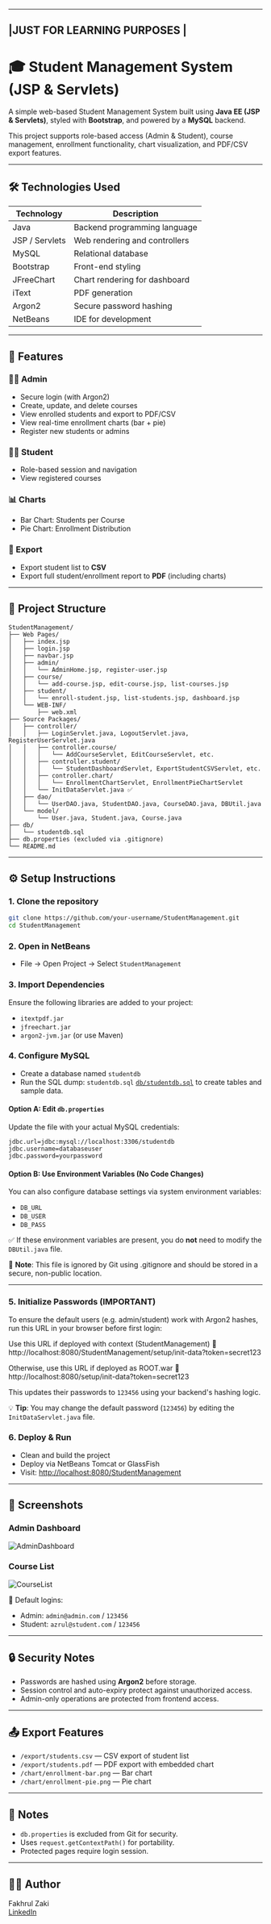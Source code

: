 -----------------------------
|JUST FOR LEARNING PURPOSES |
-----------------------------
# 🎓 Student Management System (JSP & Servlets)

A simple web-based Student Management System built using **Java EE (JSP & Servlets)**, styled with **Bootstrap**, and powered by a **MySQL** backend.

This project supports role-based access (Admin & Student), course management, enrollment functionality, chart visualization, and PDF/CSV export features.

---

## 🛠️ Technologies Used

| Technology     | Description                      |
|----------------|----------------------------------|
| Java           | Backend programming language     |
| JSP / Servlets | Web rendering and controllers    |
| MySQL          | Relational database              |
| Bootstrap      | Front-end styling                |
| JFreeChart     | Chart rendering for dashboard    |
| iText          | PDF generation                   |
| Argon2         | Secure password hashing          |
| NetBeans       | IDE for development              |

---

## 🚀 Features

### 👨‍💼 Admin

- Secure login (with Argon2)
- Create, update, and delete courses
- View enrolled students and export to PDF/CSV
- View real-time enrollment charts (bar + pie)
- Register new students or admins

### 👨‍🎓 Student

- Role-based session and navigation
- View registered courses

### 📊 Charts

- Bar Chart: Students per Course
- Pie Chart: Enrollment Distribution

### 📄 Export

- Export student list to **CSV**
- Export full student/enrollment report to **PDF** (including charts)

---

## 🧱 Project Structure

```
StudentManagement/
├── Web Pages/
│   ├── index.jsp
│   ├── login.jsp
│   ├── navbar.jsp
│   ├── admin/
│   │   └── AdminHome.jsp, register-user.jsp
│   ├── course/
│   │   └── add-course.jsp, edit-course.jsp, list-courses.jsp
│   ├── student/
│   │   └── enroll-student.jsp, list-students.jsp, dashboard.jsp
│   └── WEB-INF/
│       ├── web.xml
├── Source Packages/
│   ├── controller/
│   │   ├── LoginServlet.java, LogoutServlet.java, RegisterUserServlet.java
│   │   ├── controller.course/
│   │   │   └── AddCourseServlet, EditCourseServlet, etc.
│   │   ├── controller.student/
│   │   │   └── StudentDashboardServlet, ExportStudentCSVServlet, etc.
│   │   ├── controller.chart/
│   │   │   └── EnrollmentChartServlet, EnrollmentPieChartServlet
│   │   └── InitDataServlet.java ✅
│   ├── dao/
│   │   └── UserDAO.java, StudentDAO.java, CourseDAO.java, DBUtil.java
│   └── model/
│       └── User.java, Student.java, Course.java
├── db/
│   └── studentdb.sql
├── db.properties (excluded via .gitignore)
└── README.md
```

---

## ⚙️ Setup Instructions

### 1. Clone the repository

```bash
git clone https://github.com/your-username/StudentManagement.git
cd StudentManagement
```

### 2. Open in NetBeans

- File → Open Project → Select `StudentManagement`

### 3. Import Dependencies

Ensure the following libraries are added to your project:
- `itextpdf.jar`
- `jfreechart.jar`
- `argon2-jvm.jar` (or use Maven)


### 4. Configure MySQL

- Create a database named `studentdb`
- Run the SQL dump: `studentdb.sql` [`db/studentdb.sql`](db/studentdb.sql) to create tables and sample data.

#### Option A: Edit `db.properties`
Update the file with your actual MySQL credentials:

```properties
jdbc.url=jdbc:mysql://localhost:3306/studentdb
jdbc.username=databaseuser
jdbc.password=yourpassword
```

#### Option B: Use Environment Variables (No Code Changes)
You can also configure database settings via system environment variables:

- `DB_URL`
- `DB_USER`
- `DB_PASS`

✅ If these environment variables are present, you do **not** need to modify the `DBUtil.java` file.


🚫 **Note**: This file is ignored by Git using .gitignore and should be stored in a secure, non-public location.

---


### 5. Initialize Passwords (IMPORTANT)
To ensure the default users (e.g. admin/student) work with Argon2 hashes, run this URL in your browser before first login:

Use this URL if deployed with context (StudentManagement)
🔗 http://localhost:8080/StudentManagement/setup/init-data?token=secret123

Otherwise, use this URL if deployed as ROOT.war
🔗 http://localhost:8080/setup/init-data?token=secret123

This updates their passwords to `123456` using your backend's hashing logic.

💡 **Tip**: You may change the default password (`123456`) by editing the `InitDataServlet.java` file.


### 6. Deploy & Run

- Clean and build the project
- Deploy via NetBeans Tomcat or GlassFish
- Visit: [http://localhost:8080/StudentManagement](http://localhost:8080/StudentManagement)

---

## 📸 Screenshots

### Admin Dashboard
![AdminDashboard](AdminDashboard.png)

### Course List
![CourseList](CourseList.png)

🧪 Default logins:  
- Admin: `admin@admin.com` / `123456`  
- Student: `azrul@student.com` / `123456`

---

## 🔒 Security Notes

- Passwords are hashed using **Argon2** before storage.
- Session control and auto-expiry protect against unauthorized access.
- Admin-only operations are protected from frontend access.

---

## 📤 Export Features

- `/export/students.csv` — CSV export of student list
- `/export/students.pdf` — PDF export with embedded chart
- `/chart/enrollment-bar.png` — Bar chart
- `/chart/enrollment-pie.png` — Pie chart

---

## 📌 Notes
- `db.properties` is excluded from Git for security.
- Uses `request.getContextPath()` for portability.
- Protected pages require login session.

---

## 👨‍💻 Author

Fakhrul Zaki  
[LinkedIn](https://www.linkedin.com/in/fakhrul-adli-mohd-zaki-135b83344)
